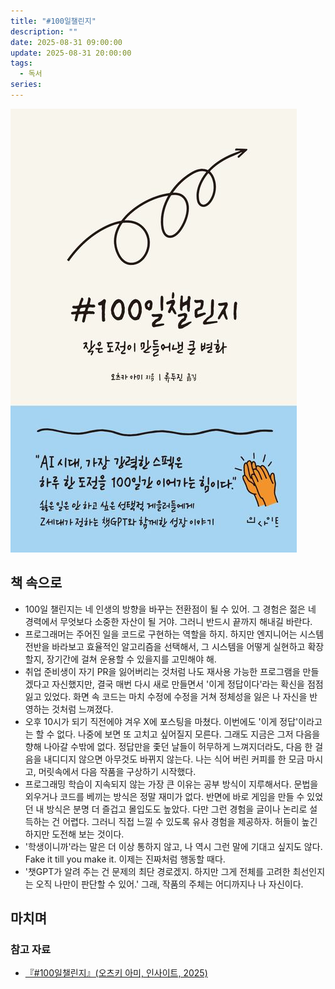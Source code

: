 ```yaml
---
title: "#100일챌린지"
description: ""
date: 2025-08-31 09:00:00
update: 2025-08-31 20:00:00
tags:
  - 독서
series: 
---
```


![『#100일챌린지』(오츠키 아미, 인사이트, 2025)](100-day-challenge.jpg)

## 책 속으로

- 100일 챌린지는 네 인생의 방향을 바꾸는 전환점이 될 수 있어. 그 경험은 젊은 네 경력에서 무엇보다 소중한 자산이 될 거야. 그러니 반드시 끝까지 해내길 바란다.
- 프로그래머는 주어진 일을 코드로 구현하는 역할을 하지. 하지만 엔지니어는 시스템 전반을 바라보고 효율적인 알고리즘을 선택해서, 그 시스템을 어떻게 실현하고 확장할지,
  장기간에 걸쳐 운용할 수 있을지를 고민해야 해.
- 취업 준비생이 자기 PR을 잃어버리는 것처럼 나도 재사용 가능한 프로그램을 만들겠다고 자신했지만, 결국 매번 다시 새로 만들면서 '이게 정답이다'라는 확신을 점점 잃고 있었다.
  화면 속 코드는 마치 수정에 수정을 거쳐 정체성을 잃은 나 자신을 반영하는 것처럼 느껴졌다.
- 오후 10시가 되기 직전에야 겨우 X에 포스팅을 마쳤다. 이번에도 '이게 정답'이라고는 할 수 없다. 나중에 보면 또 고치고 싶어질지 모른다. 그래도 지금은 그저 다음을 향해 나아갈 수밖에 없다.
  정답만을 좇던 날들이 허무하게 느껴지더라도, 다음 한 걸음을 내디디지 않으면 아무것도 바뀌지 않는다. 나는 식어 버린 커피를 한 모금 마시고, 머릿속에서 다음 작품을 구상하기 시작했다.
- 프로그래밍 학습이 지속되지 않는 가장 큰 이유는 공부 방식이 지루해서다. 문법을 외우거나 코드를 베끼는 방식은 정말 재미가 없다. 반면에 바로 게임을 만들 수 있었던 내 방식은 분명 더 즐겁고
  몰입도도 높았다. 다만 그런 경험을 글이나 논리로 설득하는 건 어렵다. 그러니 직접 느낄 수 있도록 유사 경험을 제공하자. 허들이 높긴 하지만 도전해 보는 것이다.
- '학생이니까'라는 말은 더 이상 통하지 않고, 나 역시 그런 말에 기대고 싶지도 않다. Fake it till you make it. 이제는 진짜처럼 행동할 때다.
- '챗GPT가 알려 주는 건 문제의 최단 경로겠지. 하지만 그게 전체를 고려한 최선인지는 오직 나만이 판단할 수 있어.' 그래, 작품의 주체는 어디까지나 나 자신이다.

## 마치며

### 참고 자료

- [『#100일챌린지』(오츠키 아미, 인사이트, 2025)](https://product.kyobobook.co.kr/detail/S000217034649)

